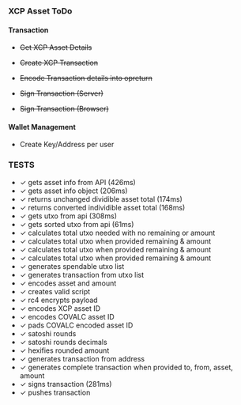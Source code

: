 ### XCP Asset ToDo

#### Transaction

- ~~Get XCP Asset Details~~

- ~~Create XCP Transaction~~

- ~~Encode Transaction details into opreturn~~

- ~~Sign Transaction (Server)~~

- ~~Sign Transaction (Browser)~~

#### Wallet Management

- Create Key/Address per user

### TESTS
- ✓ gets asset info from API (426ms)
- ✓ gets asset info object (206ms)
- ✓ returns unchanged dividible asset total (174ms)
- ✓ returns converted individible asset total (168ms)
- ✓ gets utxo from api (308ms)
- ✓ gets sorted utxo from api (61ms)
- ✓ calculates total utxo needed with no remaining or amount
- ✓ calculates total utxo when provided remaining & amount
- ✓ calculates total utxo when provided remaining & amount
- ✓ calculates total utxo when provided remaining & amount
- ✓ generates spendable utxo list
- ✓ generates transaction from utxo list
- ✓ encodes asset and amount
- ✓ creates valid script
- ✓ rc4 encrypts payload
- ✓ encodes XCP asset ID
- ✓ encodes COVALC asset ID
- ✓ pads COVALC encoded asset ID
- ✓ satoshi rounds
- ✓ satoshi rounds decimals
- ✓ hexifies rounded amount
- ✓ generates transaction from address
- ✓ generates complete transaction when provided to, from, asset, amount
- ✓ signs transaction (281ms)
- ✓ pushes transaction
